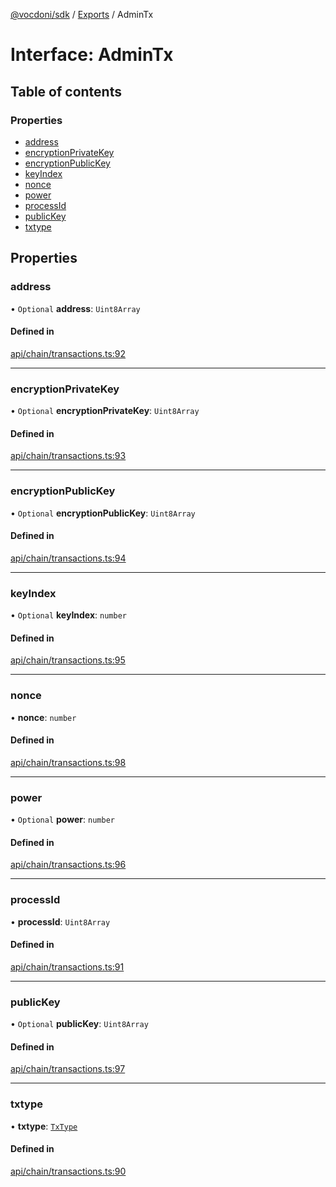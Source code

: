 [@vocdoni/sdk](/sdk) / [Exports](../modules) / AdminTx

# Interface: AdminTx

## Table of contents

### Properties

- [address](AdminTx#address)
- [encryptionPrivateKey](AdminTx#encryptionprivatekey)
- [encryptionPublicKey](AdminTx#encryptionpublickey)
- [keyIndex](AdminTx#keyindex)
- [nonce](AdminTx#nonce)
- [power](AdminTx#power)
- [processId](AdminTx#processid)
- [publicKey](AdminTx#publickey)
- [txtype](AdminTx#txtype)

## Properties

### address

• `Optional` **address**: `Uint8Array`

#### Defined in

[api/chain/transactions.ts:92](https://github.com/vocdoni/vocdoni-sdk/blob/9e24a20/src/api/chain/transactions.ts#L92)

___

### encryptionPrivateKey

• `Optional` **encryptionPrivateKey**: `Uint8Array`

#### Defined in

[api/chain/transactions.ts:93](https://github.com/vocdoni/vocdoni-sdk/blob/9e24a20/src/api/chain/transactions.ts#L93)

___

### encryptionPublicKey

• `Optional` **encryptionPublicKey**: `Uint8Array`

#### Defined in

[api/chain/transactions.ts:94](https://github.com/vocdoni/vocdoni-sdk/blob/9e24a20/src/api/chain/transactions.ts#L94)

___

### keyIndex

• `Optional` **keyIndex**: `number`

#### Defined in

[api/chain/transactions.ts:95](https://github.com/vocdoni/vocdoni-sdk/blob/9e24a20/src/api/chain/transactions.ts#L95)

___

### nonce

• **nonce**: `number`

#### Defined in

[api/chain/transactions.ts:98](https://github.com/vocdoni/vocdoni-sdk/blob/9e24a20/src/api/chain/transactions.ts#L98)

___

### power

• `Optional` **power**: `number`

#### Defined in

[api/chain/transactions.ts:96](https://github.com/vocdoni/vocdoni-sdk/blob/9e24a20/src/api/chain/transactions.ts#L96)

___

### processId

• **processId**: `Uint8Array`

#### Defined in

[api/chain/transactions.ts:91](https://github.com/vocdoni/vocdoni-sdk/blob/9e24a20/src/api/chain/transactions.ts#L91)

___

### publicKey

• `Optional` **publicKey**: `Uint8Array`

#### Defined in

[api/chain/transactions.ts:97](https://github.com/vocdoni/vocdoni-sdk/blob/9e24a20/src/api/chain/transactions.ts#L97)

___

### txtype

• **txtype**: [`TxType`](../enums/TxType)

#### Defined in

[api/chain/transactions.ts:90](https://github.com/vocdoni/vocdoni-sdk/blob/9e24a20/src/api/chain/transactions.ts#L90)

